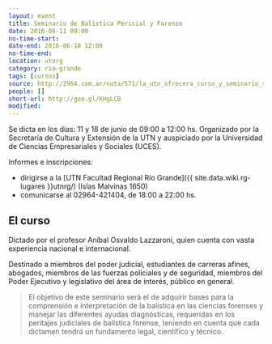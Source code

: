 ```yaml
---
layout: event 
title: Seminario de Balística Pericial y Forense
date: 2016-06-11 09:00
no-time-start: 
date-end: 2016-06-18 12:00
no-time-end: 
location: utnrg
category: rio-grande
tags: [cursos]
source: http://2964.com.ar/nota/571/la_utn_ofrecera_curso_y_seminario_sobre_investigacion_y_pericias
people: []
short-url: http://goo.gl/KHgLCB
modified: 
---
```


Se dicta en los días: 11 y 18 de junio de 09:00 a 12:00 hs. Organizado por la Secretaría de Cultura y Extensión de la UTN y auspiciado por la Universidad de Ciencias Empresariales y Sociales (UCES).

Informes e inscripciones:

- dirigirse a la [UTN Facultad Regional Río Grande]({{ site.data.wiki.rg-lugares }}utnrg/) (Islas Malvinas 1650)
- comunicarse al 02964-421404, de 18:00 a 22:00 hs.


## El curso

Dictado por el profesor Aníbal Osvaldo Lazzaroni, quien cuenta con vasta experiencia nacional e internacional.

Destinado a miembros del poder judicial, estudiantes de carreras afines, abogados, miembros de las fuerzas policiales y de seguridad, miembros del Poder Ejecutivo y legislativo del área de interés, público en general.

> El objetivo de este seminario será el de adquirir bases para la comprensión e interpretación de la balística en las ciencias forenses y manejar las diferentes ayudas diagnósticas, requeridas en los peritajes judiciales de balística forense, teniendo en cuenta que cada dictamen tendrá un fundamento legal, científico y técnico.